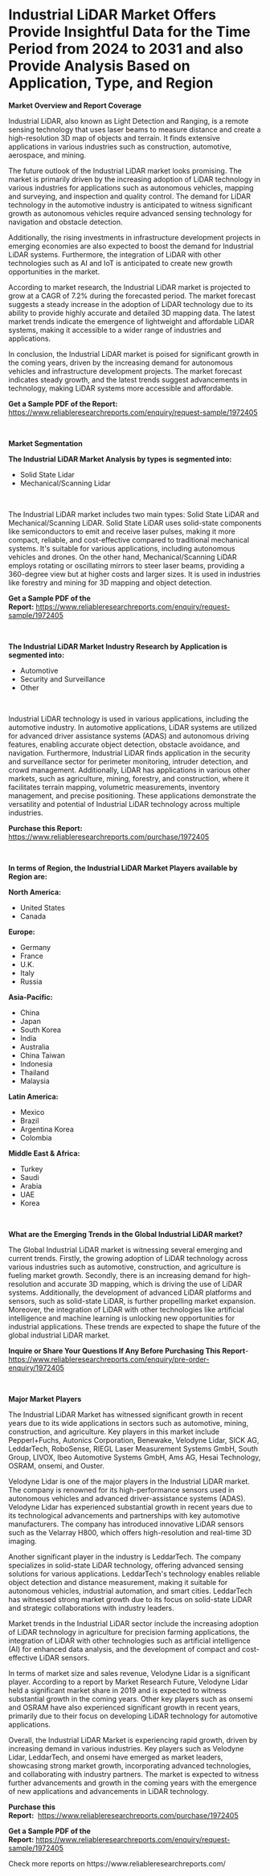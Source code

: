 <p><h1>Industrial LiDAR Market Offers Provide Insightful Data for the Time Period from 2024 to 2031 and also Provide Analysis Based on Application, Type, and Region</h1></p><p><strong>Market Overview and Report Coverage</strong></p>
<p><p>Industrial LiDAR, also known as Light Detection and Ranging, is a remote sensing technology that uses laser beams to measure distance and create a high-resolution 3D map of objects and terrain. It finds extensive applications in various industries such as construction, automotive, aerospace, and mining.</p><p>The future outlook of the Industrial LiDAR market looks promising. The market is primarily driven by the increasing adoption of LiDAR technology in various industries for applications such as autonomous vehicles, mapping and surveying, and inspection and quality control. The demand for LiDAR technology in the automotive industry is anticipated to witness significant growth as autonomous vehicles require advanced sensing technology for navigation and obstacle detection.</p><p>Additionally, the rising investments in infrastructure development projects in emerging economies are also expected to boost the demand for Industrial LiDAR systems. Furthermore, the integration of LiDAR with other technologies such as AI and IoT is anticipated to create new growth opportunities in the market.</p><p>According to market research, the Industrial LiDAR market is projected to grow at a CAGR of 7.2% during the forecasted period. The market forecast suggests a steady increase in the adoption of LiDAR technology due to its ability to provide highly accurate and detailed 3D mapping data. The latest market trends indicate the emergence of lightweight and affordable LiDAR systems, making it accessible to a wider range of industries and applications.</p><p>In conclusion, the Industrial LiDAR market is poised for significant growth in the coming years, driven by the increasing demand for autonomous vehicles and infrastructure development projects. The market forecast indicates steady growth, and the latest trends suggest advancements in technology, making LiDAR systems more accessible and affordable.</p></p>
<p><strong>Get a Sample PDF of the Report:</strong> <a href="https://www.reliableresearchreports.com/enquiry/request-sample/1972405">https://www.reliableresearchreports.com/enquiry/request-sample/1972405</a></p>
<p>&nbsp;</p>
<p><strong>Market Segmentation</strong></p>
<p><strong>The Industrial LiDAR Market Analysis by types is segmented into:</strong></p>
<p><ul><li>Solid State Lidar</li><li>Mechanical/Scanning Lidar</li></ul></p>
<p>&nbsp;</p>
<p><p>The Industrial LiDAR market includes two main types: Solid State LiDAR and Mechanical/Scanning LiDAR. Solid State LiDAR uses solid-state components like semiconductors to emit and receive laser pulses, making it more compact, reliable, and cost-effective compared to traditional mechanical systems. It's suitable for various applications, including autonomous vehicles and drones. On the other hand, Mechanical/Scanning LiDAR employs rotating or oscillating mirrors to steer laser beams, providing a 360-degree view but at higher costs and larger sizes. It is used in industries like forestry and mining for 3D mapping and object detection.</p></p>
<p><strong>Get a Sample PDF of the Report:</strong>&nbsp;<a href="https://www.reliableresearchreports.com/enquiry/request-sample/1972405">https://www.reliableresearchreports.com/enquiry/request-sample/1972405</a></p>
<p>&nbsp;</p>
<p><strong>The Industrial LiDAR Market Industry Research by Application is segmented into:</strong></p>
<p><ul><li>Automotive</li><li>Security and Surveillance</li><li>Other</li></ul></p>
<p>&nbsp;</p>
<p><p>Industrial LiDAR technology is used in various applications, including the automotive industry. In automotive applications, LiDAR systems are utilized for advanced driver assistance systems (ADAS) and autonomous driving features, enabling accurate object detection, obstacle avoidance, and navigation. Furthermore, Industrial LiDAR finds application in the security and surveillance sector for perimeter monitoring, intruder detection, and crowd management. Additionally, LiDAR has applications in various other markets, such as agriculture, mining, forestry, and construction, where it facilitates terrain mapping, volumetric measurements, inventory management, and precise positioning. These applications demonstrate the versatility and potential of Industrial LiDAR technology across multiple industries.</p></p>
<p><strong>Purchase this Report:</strong>&nbsp; <a href="https://www.reliableresearchreports.com/purchase/1972405">https://www.reliableresearchreports.com/purchase/1972405</a></p>
<p>&nbsp;</p>
<p><strong>In terms of Region, the Industrial LiDAR Market Players available by Region are:</strong></p>
<p>
    <p> <strong> North America: </strong>
        <ul>
            <li>United States</li>
            <li>Canada</li>
        </ul>
        </p> 
    <p> <strong> Europe: </strong>
        <ul>
            <li>Germany</li>
            <li>France</li>
            <li>U.K.</li>
            <li>Italy</li>
            <li>Russia</li>
        </ul>
        </p> 
    <p> <strong> Asia-Pacific: </strong>
        <ul>
            <li>China</li>
            <li>Japan</li>
            <li>South Korea</li>
            <li>India</li>
            <li>Australia</li>
            <li>China Taiwan</li>
            <li>Indonesia</li>
            <li>Thailand</li>
            <li>Malaysia</li>
        </ul>
        </p> 
    <p> <strong> Latin America: </strong>
        <ul>
            <li>Mexico</li>
            <li>Brazil</li>
            <li>Argentina Korea</li>
            <li>Colombia</li>
        </ul>
        </p> 
    <p> <strong> Middle East & Africa: </strong>
        <ul>
            <li>Turkey</li>
            <li>Saudi</li>
            <li>Arabia</li>
            <li>UAE</li>
            <li>Korea</li>
        </ul>
    </p>
    </p>
<p>&nbsp;</p>
<p><strong>What are the Emerging Trends in the Global Industrial LiDAR market?</strong></p>
<p><p>The Global Industrial LiDAR market is witnessing several emerging and current trends. Firstly, the growing adoption of LiDAR technology across various industries such as automotive, construction, and agriculture is fueling market growth. Secondly, there is an increasing demand for high-resolution and accurate 3D mapping, which is driving the use of LiDAR systems. Additionally, the development of advanced LiDAR platforms and sensors, such as solid-state LiDAR, is further propelling market expansion. Moreover, the integration of LiDAR with other technologies like artificial intelligence and machine learning is unlocking new opportunities for industrial applications. These trends are expected to shape the future of the global industrial LiDAR market.</p></p>
<p><strong>Inquire or Share Your Questions If Any Before Purchasing This Report</strong>- <a href="https://www.reliableresearchreports.com/enquiry/pre-order-enquiry/1972405">https://www.reliableresearchreports.com/enquiry/pre-order-enquiry/1972405</a></p>
<p>&nbsp;</p>
<p><strong>Major Market Players</strong></p>
<p><p>The Industrial LiDAR Market has witnessed significant growth in recent years due to its wide applications in sectors such as automotive, mining, construction, and agriculture. Key players in this market include Pepperl+Fuchs, Autonics Corporation, Benewake, Velodyne Lidar, SICK AG, LeddarTech, RoboSense, RIEGL Laser Measurement Systems GmbH, South Group, LIVOX, Ibeo Automotive Systems GmbH, Ams AG, Hesai Technology, OSRAM, onsemi, and Ouster.</p><p>Velodyne Lidar is one of the major players in the Industrial LiDAR market. The company is renowned for its high-performance sensors used in autonomous vehicles and advanced driver-assistance systems (ADAS). Velodyne Lidar has experienced substantial growth in recent years due to its technological advancements and partnerships with key automotive manufacturers. The company has introduced innovative LiDAR sensors such as the Velarray H800, which offers high-resolution and real-time 3D imaging.</p><p>Another significant player in the industry is LeddarTech. The company specializes in solid-state LiDAR technology, offering advanced sensing solutions for various applications. LeddarTech's technology enables reliable object detection and distance measurement, making it suitable for autonomous vehicles, industrial automation, and smart cities. LeddarTech has witnessed strong market growth due to its focus on solid-state LiDAR and strategic collaborations with industry leaders.</p><p>Market trends in the Industrial LiDAR sector include the increasing adoption of LiDAR technology in agriculture for precision farming applications, the integration of LiDAR with other technologies such as artificial intelligence (AI) for enhanced data analysis, and the development of compact and cost-effective LiDAR sensors.</p><p>In terms of market size and sales revenue, Velodyne Lidar is a significant player. According to a report by Market Research Future, Velodyne Lidar held a significant market share in 2019 and is expected to witness substantial growth in the coming years. Other key players such as onsemi and OSRAM have also experienced significant growth in recent years, primarily due to their focus on developing LiDAR technology for automotive applications.</p><p>Overall, the Industrial LiDAR Market is experiencing rapid growth, driven by increasing demand in various industries. Key players such as Velodyne Lidar, LeddarTech, and onsemi have emerged as market leaders, showcasing strong market growth, incorporating advanced technologies, and collaborating with industry partners. The market is expected to witness further advancements and growth in the coming years with the emergence of new applications and advancements in LiDAR technology.</p></p>
<p><strong>Purchase this Report:</strong>&nbsp;&nbsp;<a href="https://www.reliableresearchreports.com/purchase/1972405">https://www.reliableresearchreports.com/purchase/1972405</a></p>
<p></p>
<p><strong>Get a Sample PDF of the Report:</strong>&nbsp;<a href="https://www.reliableresearchreports.com/enquiry/request-sample/1972405">https://www.reliableresearchreports.com/enquiry/request-sample/1972405</a></p>
<p>Check more reports on https://www.reliableresearchreports.com/</p>